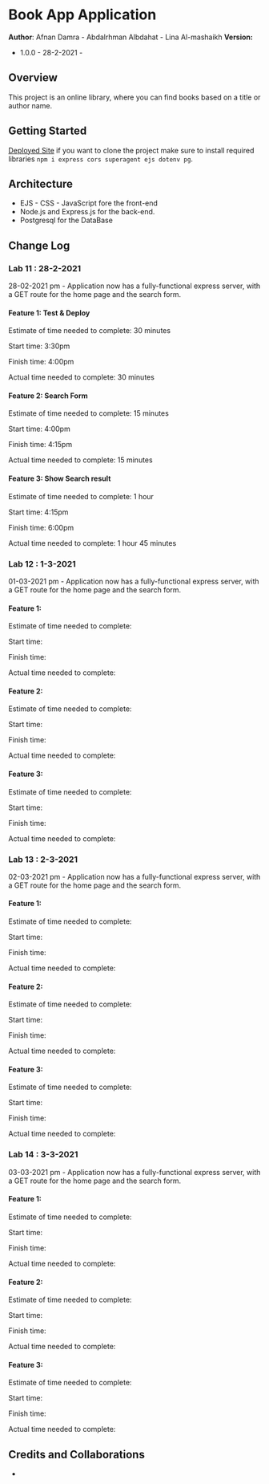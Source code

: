 # Book App Application

**Author**: Afnan Damra - Abdalrhman Albdahat - Lina Al-mashaikh
**Version:**
* 1.0.0 - 28-2-2021 - 


## Overview
This project is an online library, where you can find books based on a title or author name.

## Getting Started
[Deployed Site](https://ab-ad-lm-booklist.herokuapp.com/)
if you want to clone the project make sure to install required libraries `npm i express cors superagent ejs dotenv pg`.

## Architecture
- EJS - CSS - JavaScript fore the front-end
- Node.js and Express.js for the back-end. 
- Postgresql for the DataBase

## Change Log

### Lab 11 : 28-2-2021
28-02-2021 pm - Application now has a fully-functional express server, with a GET route for the home page and the search form.

#### Feature 1: Test & Deploy

Estimate of time needed to complete: 30 minutes

Start time: 3:30pm

Finish time: 4:00pm

Actual time needed to complete: 30 minutes

#### Feature 2: Search Form

Estimate of time needed to complete: 15 minutes

Start time: 4:00pm

Finish time: 4:15pm

Actual time needed to complete: 15 minutes

#### Feature 3: Show Search result

Estimate of time needed to complete: 1 hour

Start time: 4:15pm

Finish time: 6:00pm

Actual time needed to complete: 1 hour 45 minutes

### Lab 12 : 1-3-2021
01-03-2021 pm - Application now has a fully-functional express server, with a GET route for the home page and the search form.

#### Feature 1: 

Estimate of time needed to complete: 

Start time: 

Finish time: 

Actual time needed to complete: 

#### Feature 2: 

Estimate of time needed to complete: 

Start time: 

Finish time: 

Actual time needed to complete: 

#### Feature 3: 

Estimate of time needed to complete: 

Start time: 

Finish time: 

Actual time needed to complete:

### Lab 13 : 2-3-2021
02-03-2021 pm - Application now has a fully-functional express server, with a GET route for the home page and the search form.

#### Feature 1: 

Estimate of time needed to complete: 

Start time: 

Finish time: 

Actual time needed to complete: 

#### Feature 2: 

Estimate of time needed to complete: 

Start time: 

Finish time: 

Actual time needed to complete: 

#### Feature 3: 

Estimate of time needed to complete: 

Start time: 

Finish time: 

Actual time needed to complete:

### Lab 14 : 3-3-2021
03-03-2021 pm - Application now has a fully-functional express server, with a GET route for the home page and the search form.

#### Feature 1: 

Estimate of time needed to complete: 

Start time: 

Finish time: 

Actual time needed to complete: 

#### Feature 2: 

Estimate of time needed to complete: 

Start time: 

Finish time: 

Actual time needed to complete: 

#### Feature 3: 

Estimate of time needed to complete: 

Start time: 

Finish time: 

Actual time needed to complete:

## Credits and Collaborations
- 

